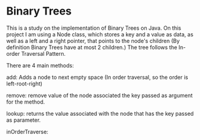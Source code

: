 # Binary Trees

This is a study on the implementation of Binary Trees on Java.
On this project I am using a Node class, which stores a <K> key and a <V> value as data,
as well as a left and a right pointer, that points to the node's children
(By definition Binary Trees have at most 2 children.) The tree follows
the In-order Traversal Pattern.

There are 4 main methods:

add: Adds a node to next empty space (In order traversal, so the order is left-root-right)

remove: remove  value of the node associated the key passed as argument for the method.

lookup: returns the value associated with the node that has the key 
passed as parameter.

inOrderTraverse: 